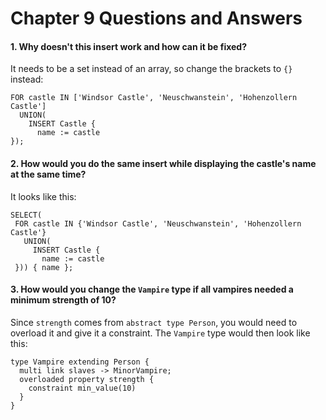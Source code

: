 # Chapter 9 Questions and Answers

#### 1. Why doesn't this insert work and how can it be fixed?

It needs to be a set instead of an array, so change the brackets to `{}` instead:

```
FOR castle IN ['Windsor Castle', 'Neuschwanstein', 'Hohenzollern Castle']
  UNION(
    INSERT Castle {
      name := castle
});
```

#### 2. How would you do the same insert while displaying the castle's name at the same time?

It looks like this:

```
SELECT(
 FOR castle IN {'Windsor Castle', 'Neuschwanstein', 'Hohenzollern Castle'}
   UNION(
     INSERT Castle {
       name := castle
 })) { name };
 ```
 
#### 3. How would you change the `Vampire` type if all vampires needed a minimum strength of 10?

Since `strength` comes from `abstract type Person`, you would need to overload it and give it a constraint. The `Vampire` type would then look like this:

```
type Vampire extending Person {    
  multi link slaves -> MinorVampire;
  overloaded property strength {
    constraint min_value(10)
  }
}
```
